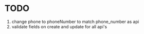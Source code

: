 # TODO

1. change phone to phoneNumber to match phone_number as api
2. validate fields on create and update for all api's
